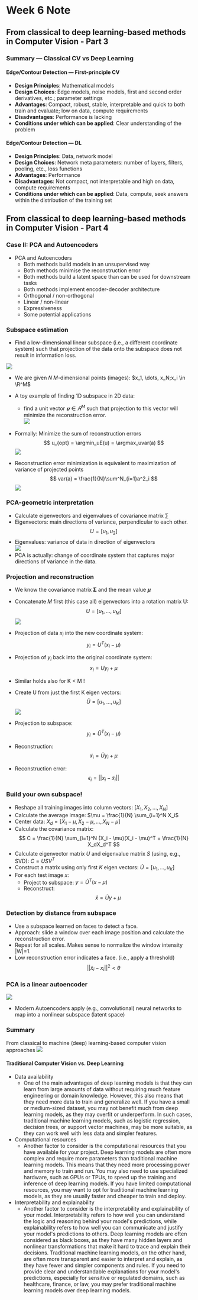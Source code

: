 # Week 6 Note

## From classical to deep learning-based methods in Computer Vision - Part 3

### Summary — Classical CV vs Deep Learning

#### Edge/Contour Detection — First-principle CV
- **Design Principles**: Mathematical models
- **Design Choices**: Edge models, noise models, first and second order derivatives, etc.; parameter settings
- **Advantages**: Compact, robust, stable, interpretable and quick to both train and evaluate; low on data, compute requirements
- **Disadvantages**: Performance is lacking
- **Conditions under which can be applied**: Clear understanding of the problem

#### Edge/Contour Detection — DL
- **Design Principles**: Data, network model
- **Design Choices**: Network meta parameters: number of layers, filters, pooling, etc., loss functions
- **Advantages**: Performance
- **Disadvantages**: Not compact, not interpretable and high on data, compute requirements
- **Conditions under which can be applied**: Data, compute, seek answers within the distribution of the training set

## From classical to deep learning-based methods in Computer Vision - Part 4

### Case II: PCA and Autoencoders

- PCA and Autoencoders
  - Both methods build models in an unsupervised way
  - Both methods minimise the reconstruction error
  - Both methods build a latent space than can be used for downstream tasks
  - Both methods implement encoder-decoder architecture
  - Orthogonal / non-orthogonal
  - Linear / non-linear
  - Expressiveness
  - Some potential applications

### Subspace estimation

- Find a low-dimensional linear subspace (i.e., a different coordinate system) such that projection of the data onto the subspace does not result in information loss.

![](./images/Screenshot%202024-05-02%20232611.png)

- We are given 𝑁 𝑀-dimensional points (images): $x_1, \dots, x_N;x_i \in \R^M$
- A toy example of finding 1D subspace in 2D data:
  - find a unit vector $𝒖 ∈ 𝑅^M$ such that projection to this vector will minimize the reconstruction error.  
    ![](./images/Screenshot%202024-05-02%20232843.png)

- Formally: Minimize the sum of reconstruction errors
  $$
    u_{opt} = \argmin_uE(u) = \argmax_uvar(a)
  $$
  ![](./images/Screenshot%202024-05-02%20233104.png)
- Reconstruction error minimization is equivalent to maximization of variance of projected points
  $$
    var(a) = \frac{1}{N}\sum^N_{i=1}a^2_i
  $$
  ![](./images/Screenshot%202024-05-02%20233004.png)

### PCA-geometric interpretation

- Calculate eigenvectors and eigenvalues of covariance matrix $\sum$
- Eigenvectors: main directions of variance, perpendicular to each other.
  $$
    U = [u_1, u_2]
  $$
- Eigenvalues: variance of data in direction of eigenvectors  
  ![](./images/Screenshot%202024-05-02%20234148.png)
- PCA is actually: change of coordinate system that captures major directions of variance in the data.

### Projection and reconstruction
- We know the covariance matrix 𝚺 and the mean value 𝝁
- Concatenate 𝑀 first (this case all) eigenvectors into a rotation matrix U:
  $$
    U = [u_1, ..., u_M]
  $$
  ![](./images/Screenshot%202024-05-02%20234814.png)
- Projection of data $x_i$ into the new coordinate system:
  $$
    y_i = U^T(x_i - \mu)
  $$
- Projection of $y_i$ back into the original coordinate system:
  $$
    x_i = Uy_i + \mu
  $$

- Similar holds also for K < M !
- Create U from just the first K eigen vectors:  
  $$
    \tilde{U} = [u_1, ..., u_K]
  $$
  ![](./images/Screenshot%202024-05-02%20235810.png)
- Projection to subspace:
  $$
    y_i = \tilde{U}^T(x_i - \mu)
  $$
- Reconstruction:
  $$
    \tilde{x}_i = \tilde{U}y_i + \mu
  $$
- Reconstruction error:
  $$
    \epsilon_i = ||x_i - \tilde{x}_i||
  $$

### Build your own subspace!

- Reshape all training images into column vectors: $[X_1, X_2, \dots, X_N]$
- Calculate the average image: $\mu = \frac{1}{N} \sum_{i=1}^N X_i$
- Center data: $X_d = [X_1 - \mu, X_2 - \mu, \dots, X_N - \mu]$
- Calculate the covariance matrix: 
  $$
  C = \frac{1}{N} \sum_{i=1}^N (X_i - \mu)(X_i - \mu)^T = \frac{1}{N} X_dX_d^T
  $$
- Calculate eigenvector matrix $U$ and eigenvalue matrix $S$ (using, e.g., SVD): $C = U S V^T$
- Construct a matrix using only first $K$ eigen vectors: $\tilde{U} = [u_1, \dots, u_K]$
- For each test image $x$:
  - Project to subspace: $y = \tilde{U}^T (x - \mu)$
  - Reconstruct:
    $$
    \hat{x} = \tilde{U}y + \mu
    $$

### Detection by distance from subspace

- Use a subspace learned on faces to detect a face.
- Approach: slide a window over each image position and calculate the reconstruction error.
- Repeat for all scales. Makes sense to normalize the window intensity |W|=1.
- Low reconstruction error indicates a face. (i.e., apply a threshold)
  $$
    ||\tilde{x}_i - x_i||^2 < \theta
  $$

### PCA is a linear autoencoder

![](./images/Screenshot%202024-05-03%20003219.png)
- Modern Autoencoders apply (e.g., convolutional) neural networks to map into a nonlinear subspace (latent space)

### Summary

From classical to machine (deep) learning-based computer vision approaches
![](./images/Screenshot%202024-05-03%20003338.png)

#### Traditional Computer Vision vs. Deep Learning

- Data availability
  - One of the main advantages of deep learning models is that they can learn from large amounts of data without requiring much feature engineering or domain knowledge. However, this also means that they need more data to train and generalize well. If you have a small or medium-sized dataset, you may not benefit much from deep learning models, as they may overfit or underperform. In such cases, traditional machine learning models, such as logistic regression, decision trees, or support vector machines, may be more suitable, as they can work well with less data and simpler features.
- Computational resources
  - Another factor to consider is the computational resources that you have available for your project. Deep learning models are often more complex and require more parameters than traditional machine learning models. This means that they need more processing power and memory to train and run. You may also need to use specialized hardware, such as GPUs or TPUs, to speed up the training and inference of deep learning models. If you have limited computational resources, you may want to opt for traditional machine learning models, as they are usually faster and cheaper to train and deploy.
- Interpretability and explainability
  - Another factor to consider is the interpretability and explainability of your model. Interpretability refers to how well you can understand the logic and reasoning behind your model's predictions, while explainability refers to how well you can communicate and justify your model's predictions to others. Deep learning models are often considered as black boxes, as they have many hidden layers and nonlinear transformations that make it hard to trace and explain their decisions. Traditional machine learning models, on the other hand, are often more transparent and easier to interpret and explain, as they have fewer and simpler components and rules. If you need to provide clear and understandable explanations for your model's predictions, especially for sensitive or regulated domains, such as healthcare, finance, or law, you may prefer traditional machine learning models over deep learning models.


